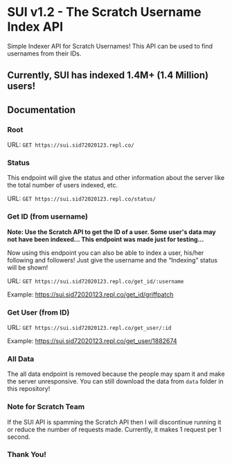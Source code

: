 # SUI v1.2 - The Scratch Username Index API

Simple Indexer API for Scratch Usernames! This API can be used to find usernames from their IDs.

## Currently, SUI has indexed 1.4M+ (1.4 Million) users!

## Documentation

### Root

URL: ```GET https://sui.sid72020123.repl.co/```

### Status

This endpoint will give the status and other information about the server like the total number of users indexed, etc.

URL: ```GET https://sui.sid72020123.repl.co/status/```

### Get ID (from username)
**Note: Use the Scratch API to get the ID of a user. Some user's data may not have been indexed… This endpoint was made just for testing…**

Now using this endpoint you can also be able to index a user, his/her following and followers! Just give the username and the “Indexing” status will be shown!

URL: ```GET https://sui.sid72020123.repl.co/get_id/:username```

Example: https://sui.sid72020123.repl.co/get_id/griffpatch

### Get User (from ID)

URL: ```GET https://sui.sid72020123.repl.co/get_user/:id```

Example: https://sui.sid72020123.repl.co/get_user/1882674

### All Data
The all data endpoint is removed because the people may spam it and make the server unresponsive.
You can still download the data from ```data``` folder in this repository!

### Note for Scratch Team
If the SUI API is spamming the Scratch API then I will discontinue running it or reduce the number of requests made. Currently, it makes 1 request per 1 second.

### Thank You!
